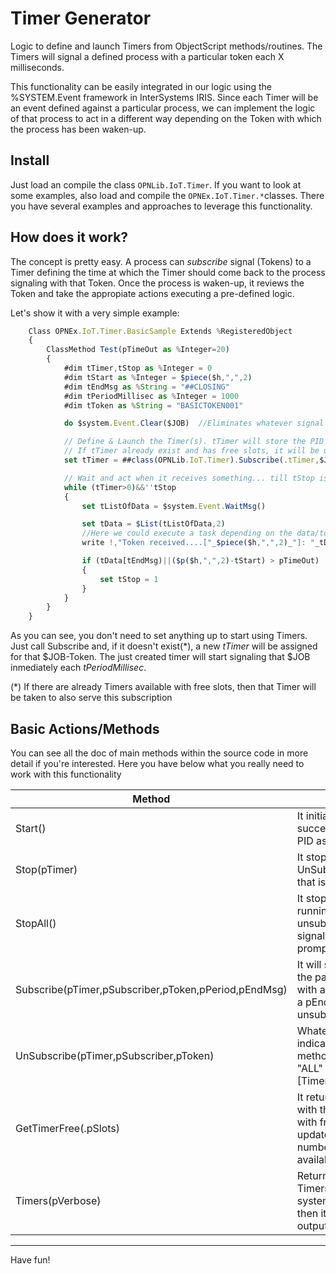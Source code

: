 
# Timer Generator

Logic to define and launch Timers from ObjectScript methods/routines. The Timers will signal a defined process with a particular token each X milliseconds.

This functionality can be easily integrated in our logic using the %SYSTEM.Event framework in InterSystems IRIS. Since each Timer will be an event defined against a particular process, we can implement the logic of that process to act in a different way depending on the Token with which the process has been waken-up.

## Install

Just load an compile the class `OPNLib.IoT.Timer`. If you want to look at some examples, also load and compile the `OPNEx.IoT.Timer.*`classes. There you have several examples and approaches to leverage this functionality.

## How does it work?

The concept is pretty easy. A process can _*subscribe*_ signal (Tokens) to a Timer defining the time at which the Timer should come back to the process signaling with that Token. Once the process is waken-up, it reviews the Token and take the appropiate actions executing a pre-defined logic.

Let's show it with a very simple example:

```javascript
    Class OPNEx.IoT.Timer.BasicSample Extends %RegisteredObject
    {
        ClassMethod Test(pTimeOut as %Integer=20)
        {
            #dim tTimer,tStop as %Integer = 0
            #dim tStart as %Integer = $piece($h,",",2)
            #dim tEndMsg as %String = "##CLOSING"
            #dim tPeriodMillisec as %Integer = 1000
            #dim tToken as %String = "BASICTOKEN001"

            do $system.Event.Clear($JOB)  //Eliminates whatever signal pending for this process

            // Define & Launch the Timer(s). tTimer will store the PID of the timer process. It can be passed by reference
            // If tTimer already exist and has free slots, it will be used, if not, a new one will be launched.
            set tTimer = ##class(OPNLib.IoT.Timer).Subscribe(.tTimer,$JOB,,tPeriodMillisec,tEndMsg)

            // Wait and act when it receives something... till tStop is true
            while (tTimer>0)&&''tStop
            {
                set tListOfData = $system.Event.WaitMsg()

                set tData = $List(tListOfData,2)
                //Here we could execute a task depending on the data/token
                write !,"Token received....["_$piece($h,",",2)_"]: "_tData

                if (tData[tEndMsg)||($p($h,",",2)-tStart) > pTimeOut)
                {
                    set tStop = 1
                }
            }
        }
    }
```

As you can see, you don't need to set anything up to start using Timers. Just call Subscribe and, if it doesn't exist(\*), a new *tTimer* will be assigned for that $JOB-Token. The just created timer will start signaling that $JOB inmediately each *tPeriodMillisec*.

(\*) If there are already Timers available with free slots, then that Timer will be taken to also serve this subscription

## Basic Actions/Methods

You can see all the doc of main methods within the source code in more detail if you're interested. Here you have below what you really need to work with this functionality

Method | Description
-------------|-----------------------
Start()| It initiates a new Timer. If succeeds, it will return the PID associated to the Timer
Stop(pTimer)| It stops the pTimer and UnSubscribe all the signals that is serving (if any)
StopAll()| It stops all the Timers running on this system, unsubscribing all their signals assigned. It will prompt before proceeding.
Subscribe(pTimer,pSubscriber,pToken,pPeriod,pEndMsg)| It will subscribe to pTimer the pair pSubscriber-pToken with a wake-up pPeriod and a pEndMsg to signaling unsubscription
UnSubscribe(pTimer,pSubscriber,pToken)| Whatever argument not indicated when calling this method is interpreted as "ALL" \[Timers\|Subscribers\|Tokens\]
GetTimerFree(.pSlots)| It returns a positive integer with the PID of the first timer with free slots and will update pSlots with the number of free slots available in that Timer
Timers(pVerbose)| Returns a LIST with all the Timers currently active in the system. If pVerbose = 1, then it displays the list to the output device

---

Have fun!
